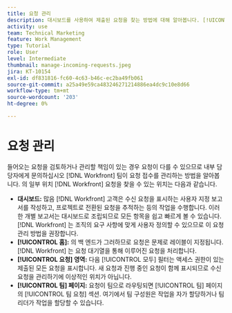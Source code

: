```yaml
---
title: 요청 관리
description: 대시보드를 사용하여 제출된 요청을 찾는 방법에 대해 알아봅니다. [!UICONTROL 홈], [!UICONTROL 요청] 영역 또는 [!UICONTROL 팀] 페이지 위치 [!DNL  Workfront].
activity: use
team: Technical Marketing
feature: Work Management
type: Tutorial
role: User
level: Intermediate
thumbnail: manage-incoming-requests.jpeg
jira: KT-10154
exl-id: df831816-fc60-4c63-b46c-ec2ba49fb061
source-git-commit: a25a49e59ca483246271214886ea4dc9c10e8d66
workflow-type: tm+mt
source-wordcount: '203'
ht-degree: 0%

---
```


# 요청 관리

들어오는 요청을 검토하거나 관리할 책임이 있는 경우 요청이 다를 수 있으므로 내부 담당자에게 문의하십시오 [!DNL Workfront] 팀이 요청 접수를 관리하는 방법을 알아봅니다. 의 일부 위치 [!DNL Workfront] 요청을 찾을 수 있는 위치는 다음과 같습니다.

* **대시보드:** 많음 [!DNL Workfront] 고객은 수신 요청을 표시하는 사용자 지정 보고서를 작성하고, 프로젝트로 전환된 요청을 추적하는 등의 작업을 수행합니다. 이러한 개별 보고서는 대시보드로 조립되므로 모든 항목을 쉽고 빠르게 볼 수 있습니다. [!DNL Workfront] 는 조직의 요구 사항에 맞게 사용자 정의할 수 있으므로 이 요청 관리 방법을 권장합니다.
* **[!UICONTROL 홈]:** 의 백 엔드가 그러하므로 요청은 문제로 레이블이 지정됩니다. [!DNL Workfront] 는 요청 대기열을 통해 이루어진 요청을 처리합니다.
* **[!UICONTROL 요청] 영역:** 다음 [!UICONTROL 모두] 필터는 액세스 권한이 있는 제출된 모든 요청을 표시합니다. 새 요청과 진행 중인 요청이 함께 표시되므로 수신 요청을 관리하기에 이상적인 위치가 아닙니다.
* **[!UICONTROL 팀] 페이지:** 요청이 팀으로 라우팅되면 [!UICONTROL 팀] 페이지의 [!UICONTROL 팀 요청] 섹션. 여기에서 팀 구성원은 작업을 자가 할당하거나 팀 리더가 작업을 할당할 수 있습니다.

